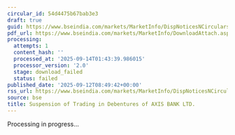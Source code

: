 ```yaml
---
circular_id: 54d4475b67bab3e3
draft: true
guid: https://www.bseindia.com/markets/MarketInfo/DispNoticesNCirculars.aspx?Noticeid={5A09C05C-F31F-4F74-BB3A-1573BF390FD5}&noticeno=20250912-42&dt=09/12/2025&icount=42&totcount=103&flag=0
pdf_url: https://www.bseindia.com/markets/MarketInfo/DownloadAttach.aspx?id=20250912-42&attachedId=
processing:
  attempts: 1
  content_hash: ''
  processed_at: '2025-09-14T01:43:39.986015'
  processor_version: '2.0'
  stage: download_failed
  status: failed
published_date: '2025-09-12T08:49:42+00:00'
rss_url: https://www.bseindia.com/markets/MarketInfo/DispNoticesNCirculars.aspx?Noticeid={5A09C05C-F31F-4F74-BB3A-1573BF390FD5}&noticeno=20250912-42&dt=09/12/2025&icount=42&totcount=103&flag=0
source: bse
title: Suspension of Trading in Debentures of AXIS BANK LTD.
---
```


Processing in progress...